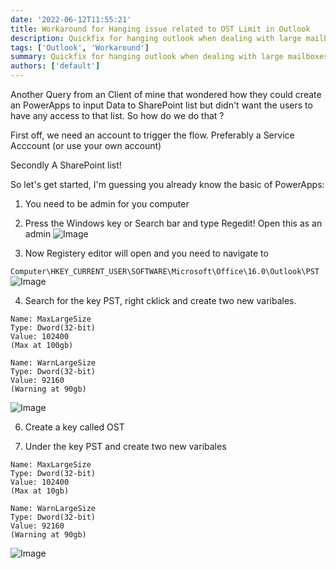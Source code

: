 ```yaml
---
date: '2022-06-12T11:55:21'
title: Workaround for Hanging issue related to OST Limit in Outlook
description: Quickfix for hanging outlook when dealing with large mailboxes!
tags: ['Outlook', 'Workaround']
summary: Quickfix for hanging outlook when dealing with large mailboxes
authors: ['default']
---
```


Another Query from an Client of mine that wondered how they could create an PowerApps to input Data to SharePoint list but didn't want the users to have any access to that list. So how do we do that ?

First off, we need an account to trigger the flow. Preferably a Service Acccount (or use your own account)

Secondly A SharePoint list!

So let's get started, I'm guessing you already know the basic of PowerApps:

1. You need to be admin for you computer

2. Press the Windows key or Search bar and type Regedit! Open this as an admin
   ![Image](/static/images/assets/FixOutlookHangingIssue/1.png)

3. Now Registery editor will open and you need to navigate to

`Computer\HKEY_CURRENT_USER\SOFTWARE\Microsoft\Office\16.0\Outlook\PST`
![Image](/static/images/assets/FixOutlookHangingIssue/2.png)

4. Search for the key PST, right cklick and create two new varibales.

```
Name: MaxLargeSize
Type: Dword(32-bit)
Value: 102400
(Max at 100gb)

Name: WarnLargeSize
Type: Dword(32-bit)
Value: 92160
(Warning at 90gb)
```

![Image](/static/images/assets/FixOutlookHangingIssue/3.png)

6. Create a key called OST

7. Under the key PST and create two new varibales

```
Name: MaxLargeSize
Type: Dword(32-bit)
Value: 102400
(Max at 10gb)

Name: WarnLargeSize
Type: Dword(32-bit)
Value: 92160
(Warning at 90gb)
```

![Image](/static/images/assets/FixOutlookHangingIssue/4.png)
